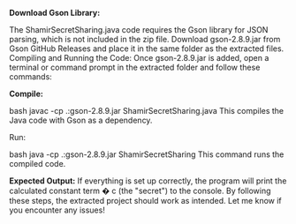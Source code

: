 **Download Gson Library:**

The ShamirSecretSharing.java code requires the Gson library for JSON parsing, which is not included in the zip file.
Download gson-2.8.9.jar from Gson GitHub Releases and place it in the same folder as the extracted files.
Compiling and Running the Code: Once gson-2.8.9.jar is added, open a terminal or command prompt in the extracted folder and follow these commands:

**Compile:**

bash
javac -cp .:gson-2.8.9.jar ShamirSecretSharing.java
This compiles the Java code with Gson as a dependency.

Run:

bash
java -cp .:gson-2.8.9.jar ShamirSecretSharing
This command runs the compiled code.

**Expected Output:**
If everything is set up correctly, the program will print the calculated constant term 
�
c (the "secret") to the console.
By following these steps, the extracted project should work as intended. Let me know if you encounter any issues!
